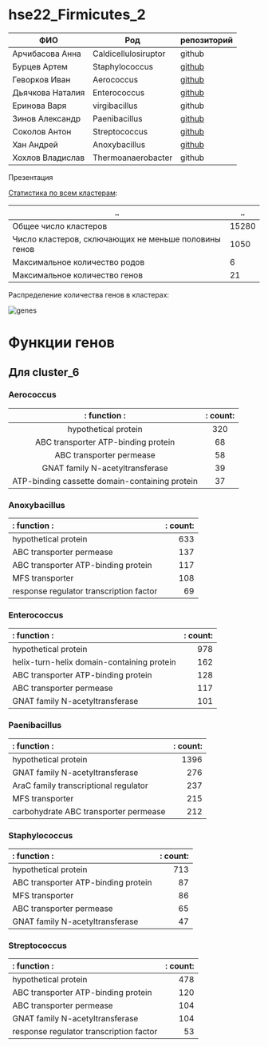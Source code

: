 # hse22_Firmicutes_2

ФИО           | Род                            | репозиторий
---------------------|------------------------------------------|-
Арчибасова Анна | Caldicellulosiruptor | github 
Бурцев Артем| Staphylococcus | [github](https://github.com/prometneus/hse22_project)   
Геворков Иван  | Aerococcus | [github](https://github.com/IvanTurHi/hse22_project)    
Дьячкова Наталия  | Enterococcus| [github](https://github.com/dynataly/hse22_project)   
Еринова Варя | virgibacillus | github
Зинов Александр  | Paenibacillus   |  [github](https://github.com/sashkent3/biominor_hse22_project)
Соколов Антон  | Streptococcus  |   [github](https://github.com/antonsokol57/hse22_project)
Хан Андрей   | Anoxybacillus  |     [github](https://github.com/midzukami/hse22_project)
Хохлов Владислав  | Thermoanaerobacter |  github




Презентация

[Статистика по всем кластерам](https://github.com/dynataly/hse22_Firmicutes_2/blob/main/cluster_stats.csv):

.. | ..
---|----
Общее число кластеров | 15280
Число кластеров, сключающих не меньше половины генов | 1050
Максимальное количество родов | 6
Максимальное количество генов | 21



Распределение количества генов в кластерах:



![genes](https://user-images.githubusercontent.com/72361668/173962626-fd5f0210-486e-4704-a225-ea4f69726ba3.png)




# Функции генов

## Для cluster_6

### Aerococcus

|:                   function                   :|: count:|
|:----------------------------------------------:|:------:|
| hypothetical protein                           |    320 |
| ABC transporter ATP-binding protein            |     68 |
| ABC transporter permease                       |     58 |
| GNAT family N-acetyltransferase                |     39 |
| ATP-binding cassette domain-containing protein |     37 |

### Anoxybacillus

|:               function                :|: count:|
|:----------------------------------------|-------:|
| hypothetical protein                    |    633 |
| ABC transporter permease                |    137 |
| ABC transporter ATP-binding protein     |    117 |
| MFS transporter                         |    108 |
| response regulator transcription factor |     69 |

### Enterococcus

|:                 function                 :|: count:|
|:-------------------------------------------|-------:|
| hypothetical protein                       |    978 |
| helix-turn-helix domain-containing protein |    162 |
| ABC transporter ATP-binding protein        |    128 |
| ABC transporter permease                   |    117 |
| GNAT family N-acetyltransferase            |    101 |

### Paenibacillus

|:              function               :|: count:|
|:--------------------------------------|-------:|
| hypothetical protein                  |   1396 |
| GNAT family N-acetyltransferase       |    276 |
| AraC family transcriptional regulator |    237 |
| MFS transporter                       |    215 |
| carbohydrate ABC transporter permease |    212 |

### Staphylococcus

|:              function             :|: count:|
|:------------------------------------|-------:|
| hypothetical protein                |    713 |
| ABC transporter ATP-binding protein |     87 |
| MFS transporter                     |     86 |
| ABC transporter permease            |     65 |
| GNAT family N-acetyltransferase     |     47 |

### Streptococcus

|:                function               :|: count:|
|:----------------------------------------|-------:|
| hypothetical protein                    |    478 |
| ABC transporter ATP-binding protein     |    120 |
| ABC transporter permease                |    104 |
| GNAT family N-acetyltransferase         |    104 |
| response regulator transcription factor |     53 |
